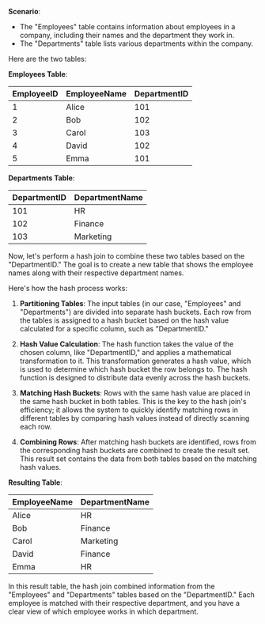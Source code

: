 **Scenario**:
- The "Employees" table contains information about employees in a company, including their names and the department they work in.
- The "Departments" table lists various departments within the company.

Here are the two tables:

**Employees Table**:

| EmployeeID | EmployeeName | DepartmentID |
|------------|--------------|--------------|
| 1          | Alice        | 101          |
| 2          | Bob          | 102          |
| 3          | Carol        | 103          |
| 4          | David        | 102          |
| 5          | Emma         | 101          |

**Departments Table**:

| DepartmentID | DepartmentName |
|--------------|----------------|
| 101          | HR             |
| 102          | Finance        |
| 103          | Marketing      |

Now, let's perform a hash join to combine these two tables based on the "DepartmentID." The goal is to create a new table that shows the employee names along with their respective department names.

Here's how the hash process works:

1. **Partitioning Tables**: The input tables (in our case, "Employees" and "Departments") are divided into separate hash buckets. Each row from the tables is assigned to a hash bucket based on the hash value calculated for a specific column, such as "DepartmentID."

2. **Hash Value Calculation**: The hash function takes the value of the chosen column, like "DepartmentID," and applies a mathematical transformation to it. This transformation generates a hash value, which is used to determine which hash bucket the row belongs to. The hash function is designed to distribute data evenly across the hash buckets.

3. **Matching Hash Buckets**: Rows with the same hash value are placed in the same hash bucket in both tables. This is the key to the hash join's efficiency; it allows the system to quickly identify matching rows in different tables by comparing hash values instead of directly scanning each row.

4. **Combining Rows**: After matching hash buckets are identified, rows from the corresponding hash buckets are combined to create the result set. This result set contains the data from both tables based on the matching hash values.

**Resulting Table**:

| EmployeeName | DepartmentName |
|--------------|----------------|
| Alice        | HR             |
| Bob          | Finance        |
| Carol        | Marketing      |
| David        | Finance        |
| Emma         | HR             |

In this result table, the hash join combined information from the "Employees" and "Departments" tables based on the "DepartmentID." Each employee is matched with their respective department, and you have a clear view of which employee works in which department.